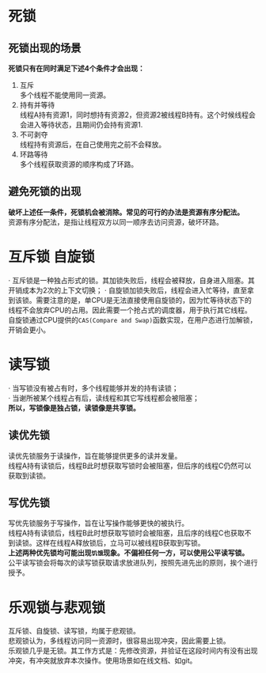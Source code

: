 # 死锁
## 死锁出现的场景
**死锁只有在同时满足下述4个条件才会出现：**
1. 互斥  
多个线程不能使用同一资源。
2. 持有并等待  
线程A持有资源1，同时想持有资源2，但资源2被线程B持有。这个时候线程会会进入等待状态，且期间仍会持有资源1.
3. 不可剥夺  
线程持有资源后，在自己使用完之前不会释放。
3. 环路等待  
多个线程获取资源的顺序构成了环路。

## 避免死锁的出现
**破坏上述任一条件，死锁机会被消除。常见的可行的办法是资源有序分配法。**  
资源有序分配法，是指让线程双方以同一顺序去访问资源，破坏环路。

# 互斥锁 自旋锁
· 互斥锁是一种独占形式的锁。其加锁失败后，线程会被释放，自身进入阻塞。其开销成本为2次的上下文切换；
· 自旋锁加锁失败后，线程会进入忙等待，直至拿到该锁。需要注意的是，单CPU是无法直接使用自旋锁的，因为忙等待状态下的线程不会放弃CPU的占用。因此需要一个抢占式的调度器，用于执行其它线程。自旋锁通过CPU提供的`CAS(Compare and Swap)`函数实现，在用户态进行加解锁，开销会更小。

# 读写锁
· 当写锁没有被占有时，多个线程能够并发的持有读锁；  
· 当谢所被某个线程占有后，读线程和其它写线程都会被阻塞；  
**所以，写锁像是独占锁，读锁像是共享锁。**  
## 读优先锁
读优先锁服务于读操作，旨在能够提供更多的读并发量。  
线程A持有读锁后，线程B此时想获取写锁时会被阻塞，但后序的线程C仍然可以获取到读锁。
## 写优先锁
写优先锁服务于写操作，旨在让写操作能够更快的被执行。  
线程A持有读锁后，线程B此时想获取写锁时会被阻塞，且后序的线程C也获取不到读锁。这样在线程A释放锁后，立马可以被线程B获取到写锁。  
**上述两种优先锁均可能出现`饥饿`现象。不偏袒任何一方，可以使用公平读写锁。**  
公平读写锁会将每次的读写锁获取请求放进队列，按照先进先出的原则，挨个进行授予。  

# 乐观锁与悲观锁
互斥锁、自旋锁、读写锁，均属于悲观锁。  
悲观锁认为，多线程访问同一资源时，很容易出现冲突，因此需要上锁。  
乐观锁几乎是无锁。其工作方式是：先修改资源，并验证在这段时间内有没有出现冲突，有冲突就放弃本次操作。使用场景如在线文档、如git。